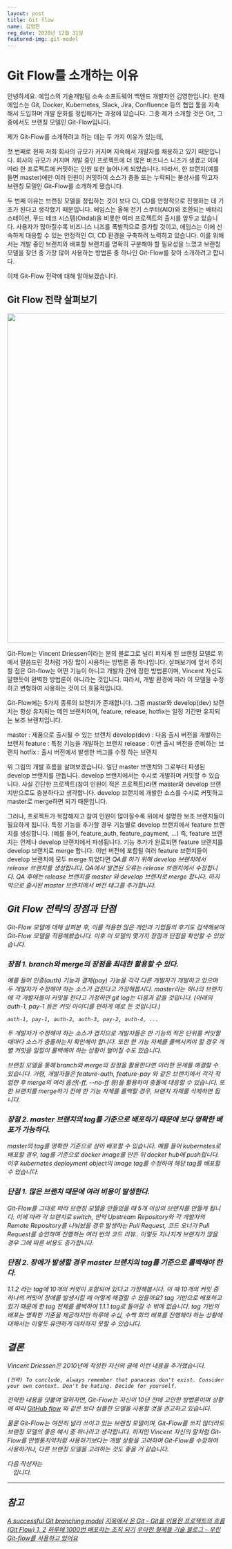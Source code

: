 ```yaml
---
layout: post
title: Git flow 
name: 김영한
reg_date: 2020년 12월 31일
featured-img: git-model
---
```



# Git Flow를 소개하는 이유 
안녕하세요. 에임스의 기술개발팀 소속 소프트웨어 백엔드 개발자인 김영한입니다.
현재 에임스는 Git, Docker, Kubernetes, Slack, Jira, Confluence
등의 협업 툴을 지속해서 도입하며 개발 문화를 정립해가는 과정에 있습니다.
그중 제가 소개할 것은 Git, 그중에서도 브랜칭 모델인 Git-Flow입니다.

제가 Git-Flow를 소개하려고 하는 데는 두 가지 이유가 있는데,

첫 번째로 현재 저희 회사의 규모가 커지며 지속해서 개발자를 채용하고 있기 때문입니다.
회사의 규모가 커지며 개발 중인 프로젝트에 더 많은 비즈니스 니즈가 생겼고
이에 따라 한 프로젝트에 커밋하는 인원 또한 늘어나게 되었습니다.
따라서, 한 브랜치(예를 들면 master)에만 여러 인원이 커밋하여 소스가 충돌 또는 누락되는 불상사를
막고자 브랜칭 모델인 Git-Flow를 소개하게 됐습니다.

두 번째 이유는 브랜칭 모델을 정립하는 것이 보다 CI, CD를 안정적으로 진행하는 데 기초가 된다고
생각했기 때문입니다.
에임스는 올해 전기 스쿠터(AIO)와 호환되는 배터리 스테이션, 푸드 테크 시스템(Ondal)을 비롯한
여러 프로젝트의 출시를 앞두고 있습니다.
사용자가 많아질수록 비즈니스 니즈를 폭발적으로 증가할 것이고, 에임스는 이에 신속하게 대응할 수 있는
안정적인 CI, CD 환경을 구축하려 노력하고 있습니다.
이를 위해서는 개발 중인 브랜치와 배포할 브랜치를 명확히 구분해야 할 필요성을 느꼈고
브랜칭 모델을 찾던 중 가장 많이 사용하는 방법론 중 하나인 Git-Flow를 찾아 소개하려고 합니다.

이제 Git-Flow 전략에 대해 알아보겠습니다.

## Git Flow 전략 살펴보기 

<img src="https://nvie.com/img/git-model@2x.png" width="575" height="762">

Git-Flow는 Vincent Driessen이라는 분의 블로그로 널리 퍼지게 된 브랜칭 모델로 위에서 말씀드린 것처럼
가장 많이 사용하는 방법론 중 하나입니다.
살펴보기에 앞서 주의할 점은 Git-flow는 어떤 기능이 아니고 개발자 간에 정한 방법론이며,
Vincent 자신도 말했듯이 완벽한 방법론이 아니라는 것입니다.
따라서, 개발 환경에 따라 이 모델을 수정하고 변형하여 사용하는 것이 더 효율적입니다.

Git-Flow에는 5가지 종류의 브랜치가 존재합니다. 그중 master와 develop(dev) 브랜치는 항상 유지되는 메인 브랜치이며, feature, release, hotfix는 일정 기간만 유지되는 보조 브랜치입니다.

master : 제품으로 출시될 수 있는 브랜치
develop(dev) : 다음 출시 버전을 개발하는 브랜치
feature : 특정 기능을 개발하는 브랜치
release : 이번 출시 버전을 준비하는 브랜치
hotfix : 출시 버전에서 발생한 버그를 수정 하는 브랜치

위 그림의 개발 흐름을 살펴보겠습니다.
일단 master 브랜치와 그로부터 파생된 develop 브랜치를 만듭니다.
develop 브랜치에서는 수시로 개발하며 커밋할 수 있습니다.
사실 간단한 프로젝트(참여 인원이 적은 프로젝트)라면 master와 develop 브랜치만으로도 충분하다고 생각합니다. develop 브랜치에 개발한 소스를 수시로 커밋하고 master로 merge하면 되기 때문입니다.

그러나, 프로젝트가 복잡해지고 참여 인원이 많아질수록 위에서 설명한 보조 브랜치들이 필요하게 됩니다.
특정 기능을 추가할 경우  기능별로 develop 브랜치에서 feature 브랜치를 생성합니다. (예를 들어, feature_auth, feature_payment, ...)
즉, feature 브랜치는 언제나 develop 브랜치에서 파생됩니다.
기능 추가가 완료되면 feature 브랜치를 develop 브랜치로 merge 합니다.
이번 버전에 포함될 여러 feature 브랜치들이 develop 브랜치에 모두 merge 되었다면 <em>QA를 하기 위해 develop 브랜치에서 release 브랜치를 생성합니다.
QA에서 발견된 오류는 release 브랜치에서 수정합니다. QA 후에는 release 브랜치를 master 와 develop 브랜치로 merge 합니다. 마지막으로 출시된 master 브랜치에서 <em>버전 태그를 추가합니다.</em>
  
## Git Flow 전략의 장점과 단점
Git-Flow 모델에 대해 살펴본 후, 이를 적용한 많은 개인과 기업들의 후기도 검색해보며 
Git-Flow 모델을 적용해봤습니다. 이후 이 모델의 몇가지 장점과 단점을 확인할 수 있었습니다.

### 장점 1. branch와 merge의 장점을 최대한 활용할 수 있다.
예를 들어 인증(auth) 기능과 결제(pay) 기능을 각각 다른 개발자가 개발하고 있으며 두 개발자가 수정해야 하는 소스가 겹친다고 가정해봅시다.
master라는 하나의 브랜치에 각 개발자들이 커밋을 한다고 가정하면
git log는 다음과 같을 것입니다. (아래의 auth-1, pay-1 등은 커밋 아이디를 편하게 예로 든 것입니다.)

```auth-1, pay-1, auth-2, auth-3, pay-2, auth-4, ...```

두 개발자가 수정해야 하는 소스가 겹치므로 개발자들은 한 기능의 작은 단위를 커밋할 때마다
소스가 충돌하는지 확인해야 합니다.
또한 한 기능 자체를 롤백시켜야 할 경우 개별 커밋을 일일이 롤백해야 하는 상황이 벌어질 수도 있습니다.

브랜칭 모델을 통해 branch와 merge의 장점을 활용한다면 이러한 문제를 해결할 수 있습니다.
가령, 개발자들은 feature-auth, feature-pay 와 같은 브랜치에서 각각 작업한 후
merge의 여러 옵션(-ff, --no-ff 등)을 활용하여 충돌에 대응할 수 있습니다.
또한 브랜치를 merge하기 전에 한 기능 자체를 롤백할 경우, 브랜치 자체를 삭제하면 됩니다.

### 장점 2. master 브랜치의 tag를 기준으로 배포하기 때문에 보다 명확한 배포가 가능하다.
master의 tag를 명확한 기준으로 삼아 배포할 수 있습니다. 
예를 들어 kubernetes로 배포할 경우, tag를 기준으로 docker image를 만든 뒤 docker hub에 push합니다. 
이후 kubernetes deployment object의 image tag를 수정하여 해당 tag를 배포할 수 있습니다.

### 단점 1. 많은 브랜치 때문에 여러 비용이 발생한다.
Git-Flow를 그대로 따라 브랜칭 모델을 만들었을 때 5개 이상의 브랜치를 만들게 됩니다.
이에 따라 각 브랜치로 switch, 만약 Upstream Repository와 
각 개발자의 Remote Repository를 나눠놨을 경우
발생하는 Pull Request, 코드 오너가 Pull Request를 승인하며 진행하는 여러 번의 코드 리뷰..
이렇듯 지나치게 브랜치가 많을 경우 그에 따른 비용도 증가합니다.

### 단점 2. 장애가 발생할 경우 master 브랜치의 tag를 기준으로 롤백해야 한다.
1.1.2 라는 tag에 10개의 커밋이 포함되어 있다고 가정해봅시다. 
이 때 10개의 커밋 중 하나의 커밋이 장애를 발생시킬 때 어떻게 해결할 수 있을까요?
tag 기반으로 배포하고 있기 때문에 한 tag 전체를 롤백하여 1.1.1 tag로 돌아갈 수 밖에 없습니다.
tag 기반의 배포는 명확한 기준을 제공하지만 
하루에 수십, 수백 회의 배포를 진행해야 하는 상황에 대해서는 이렇듯 유연하게 대처하지 못할 수 있습니다.  

## 결론 
Vincent Driessen은 2010년에 작성한 자신의 글에 이런 내용을 추가했습니다.

```(전략) To conclude, always remember that panaceas don't exist. Consider your own context. Don't be hating. Decide for yourself.```

전략한 내용을 덧붙여 말하자면, Git-Flow는 자신이 10년 전에 고안한 방법론이며 상황에 따라
[GitHub flow](https://nvie.com/posts/a-successful-git-branching-model/)
와 같은 보다 심플한 모델을 사용할 것을 권고하고 있습니다.

물론 Git-Flow는 여전히 널리 쓰이고 있는 브랜칭 모델이며, Git-Flow를 쓰지 않더라도 브랜칭 모델의 좋은 예시 중 하나라고 생각합니다. 
하지만 Vincent 자신의 말처럼 Git-Flow를 만병통치약처럼 사용하기보다는 개발 상황을 고려하며 Git-Flow를 수정하여 사용하거나, 다른 브랜칭 모델을 고려하는 것도 좋을 거 같습니다.

다음 작성자는 <font color='#FFFFFF'>저희 회사의 또다른 소프트웨어 백엔드 개발자인 이신 조창후 선임 연구원</font>입니다.

----
## 참고 
[A successful Git branching model](https://nvie.com/posts/a-successful-git-branching-model/)
[지옥에서 온 Git - Git을 이용한 프로젝트의 흐름(Git Flow) 1, 2](https://www.youtube.com/watch?v=_kxjzlH34xc&list=PLuHgQVnccGMA8iwZwrGyNXCGy2LAAsTXk&index=49)
[하루에 1000번 배포하는 조직 되기](https://blog.banksalad.com/tech/become-an-organization-that-deploys-1000-times-a-day/)
[우아한 형제들 기술 블로그 - 우린 Git-flow를 사용하고 있어요](https://woowabros.github.io/experience/2017/10/30/baemin-mobile-git-branch-strategy.html)

